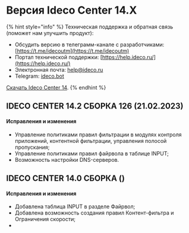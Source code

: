 # Версия Ideco Center 14.Х

{% hint style="info" %}
Техническая поддержка и обратная связь (поможет нам улучшить продукт):
* Обсудить версию в телеграмм-канале с разработчиками: [https://t.me/idecoutm](https://t.me/idecoutm)
* Портал технической поддержки: [https://help.ideco.ru/](https://help.ideco.ru/)
* Электронная почта: help@ideco.ru
* Telegram: [ideco.bot](https://telegram.im/@ideco_support_bot)

[Скачать Ideco Center 14](https://my.ideco.ru/). 
{% endhint %}

## **IDECO CENTER 14.2 СБОРКА 126 (21.02.2023)**

#### **Исправления и изменения**

* Управление политиками правил фильтрации в модулях контроля приложений, контентной фильтрации, управления полосой пропускания;
* Управление политиками правил файрвола в таблице INPUT;
* Возможность настройки DNS-серверов.

## **IDECO CENTER 14.0 СБОРКА  ()**

#### **Исправления и изменения**

* Добавлена таблица INPUT в разделе Файрвол;
* Добавлена возможность создания правил Контент-фильтра и Ограничения скорости;
* 